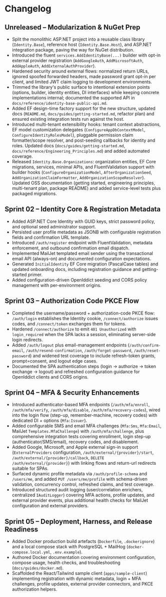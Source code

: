 # Changelog

## Unreleased – Modularization & NuGet Prep
- Split the monolithic ASP.NET project into a reusable class library (`Identity.Base`), reference host (`Identity.Base.Host`), and ASP.NET integration package, paving the way for NuGet distribution.
- Introduced the fluent `services.AddIdentityBase(...)` builder with opt-in external provider registration (`AddGoogleAuth`, `AddMicrosoftAuth`, `AddAppleAuth`, `AddExternalAuthProvider`).
- Hardened security around external flows: normalized return URLs, ignored spoofed forwarded headers, made password grant opt-in per client, and limited JWT claim logging to development environments.
- Trimmed the library's public surface to intentional extension points (options, builder, identity entities, DI interfaces) while keeping concrete implementations internal; documented the supported API in `docs/reference/identity-base-public-api.md`.
- Added EF design-time factory support for the new structure, updated docs (`README.md`, `docs/guides/getting-started.md`, refactor plan) and ensured existing integration tests run against the host.
- Introduced multi-tenant extensibility hooks: tenant context abstractions, EF model customization delegates (`ConfigureAppDbContextModel`, `ConfigureIdentityRolesModel`), pluggable permission claim formatter/scope resolver, and post-seeding callbacks for identity and roles. Updated docs (`docs/guides/getting-started.md`, `docs/reference/Engineering_Principles.md`) and added automated coverage.
- Released `Identity.Base.Organizations`: organization entities, EF Core migrations, services, minimal APIs, and FluentValidation support with builder hooks (`ConfigureOrganizationModel`, `AfterOrganizationSeed`, `AddOrganizationClaimFormatter`, `AddOrganizationScopeResolver`). Updated OSS documentation (getting started, engineering principles, multi-tenant plan, package README) and added service-level tests plus packaged migrations.

## Sprint 02 – Identity Core & Registration Metadata
- Added ASP.NET Core Identity with GUID keys, strict password policy, and optional seed administrator support.
- Persisted user profile metadata as JSONB with configurable registration fields and confirmation URL template.
- Introduced `/auth/register` endpoint with FluentValidation, metadata enforcement, and outbound confirmation email dispatch.
- Implemented MailJet templated email sender using the transactional email API (always-on) and documented configuration expectations.
- Generated `InitialIdentity` EF Core migration (PascalCase tables) and updated onboarding docs, including registration guidance and getting-started primer.
- Added configuration-driven OpenIddict seeding and CORS policy management with per-environment origins.

## Sprint 03 – Authorization Code PKCE Flow
- Completed the username/password + authorization-code PKCE flow: `/auth/login` establishes the Identity cookie, `/connect/authorize` issues codes, and `/connect/token` exchanges them for tokens.
- Hardened `/connect/authorize` to emit `401 Unauthorized` with `login_required` when the SPA lacks a session, eliminating server-side login redirects.
- Added `/auth/logout` plus email-management endpoints (`/auth/confirm-email`, `/auth/resend-confirmation`, `/auth/forgot-password`, `/auth/reset-password`) and widened test coverage to include refresh-token grants, prompt=consent, and logout edge cases.
- Documented the SPA authentication steps (login → authorize → token exchange → logout) and refreshed configuration guidance for OpenIddict clients and CORS origins.

## Sprint 04 – MFA & Security Enhancements
- Introduced authenticator-based MFA endpoints (`/auth/mfa/enroll`, `/auth/mfa/verify`, `/auth/mfa/disable`, `/auth/mfa/recovery-codes`), wired into the login flow (step-up, remember-machine, recovery codes) with dedicated DI + options (`Mfa:Issuer`).
- Added configurable SMS and email MFA challenges (`Mfa:Sms`, `Mfa:Email`, MailJet `Templates.MfaChallenge`) with `/auth/mfa/challenge`, plus comprehensive integration tests covering enrollment, login step-up (authenticator/SMS/email), recovery codes, and disablement.
- Added Google, Microsoft, and Apple external sign-in support (`ExternalProviders` configuration, `/auth/external/{provider}/start`, `/auth/external/{provider}/callback`, `DELETE /auth/external/{provider}`) with linking flows and return-url redirects suitable for SPAs.
- Surfaced dynamic profile metadata via `/auth/profile-schema` and `/users/me`, and added `PUT /users/me/profile` with schema-driven validation, concurrency control, refreshed claims, and test coverage.
- Introduced structured audit logging (user/correlation enrichers, centralized `IAuditLogger`) covering MFA actions, profile updates, and external provider events, plus additional health checks for MailJet configuration and external providers.

## Sprint 05 – Deployment, Harness, and Release Readiness
- Added Docker production build artefacts (`Dockerfile`, `.dockerignore`) and a local compose stack with PostgreSQL + MailHog (`docker-compose.local.yml`, `.env.example`).
- Authored Docker documentation covering environment configuration, compose usage, health checks, and troubleshooting (`docs/guides/docker.md`).
- Scaffolded the React/Tailwind sample client (`apps/sample-client`) implementing registration with dynamic metadata, login + MFA challenges, profile updates, external provider connectors, and PKCE authorization helpers.
